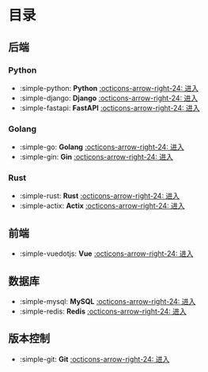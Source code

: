 # 目录

## 后端

### Python

<div class="grid cards" markdown>

- :simple-python: __Python__ [:octicons-arrow-right-24: 进入](./articles/Python/index.md)
- :simple-django: __Django__ [:octicons-arrow-right-24: 进入](./articles/Django/index.md)
- :simple-fastapi: __FastAPI__ [:octicons-arrow-right-24: 进入](./articles/FastAPI/index.md)

</div>

### Golang

<div class="grid cards" markdown>

- :simple-go: __Golang__ [:octicons-arrow-right-24: 进入](./articles/Go/index.md)
- :simple-gin: __Gin__ [:octicons-arrow-right-24: 进入](./articles/Gin/index.md)

</div>

### Rust

<div class="grid cards" markdown>

- :simple-rust: __Rust__ [:octicons-arrow-right-24: 进入](./articles/Rust/index.md)
- :simple-actix: __Actix__ [:octicons-arrow-right-24: 进入](./articles/Actix/index.md)

</div>

## 前端

<div class="grid cards" markdown>

- :simple-vuedotjs: __Vue__ [:octicons-arrow-right-24: 进入](./articles/Vue/index.md)

</div>

## 数据库

<div class="grid cards" markdown>

- :simple-mysql: __MySQL__ [:octicons-arrow-right-24: 进入](./articles/DataBase/MySQL/index.md)
- :simple-redis: __Redis__ [:octicons-arrow-right-24: 进入](./articles/DataBase/Redis/index.md)

</div>

## 版本控制

<div class="grid cards" markdown>

- :simple-git: __Git__ [:octicons-arrow-right-24: 进入](./articles/Git/index.md)

</div>
